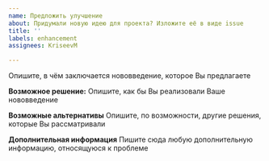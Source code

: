 ```yaml
---
name: Предложить улучшение
about: Придумали новую идею для проекта? Изложите её в виде issue
title: ''
labels: enhancement
assignees: KriseevM

---
```


Опишите, в чём заключается нововведение, которое Вы предлагаете

**Возможное решение:**
Опишите, как бы Вы реализовали Ваше нововведение

**Возможные альтернативы**
Опишите, по возможности, другие решения, которые Вы рассматривали

**Дополнительная информация**
Пишите сюда любую дополнительную информацию, относящуюся к проблеме
